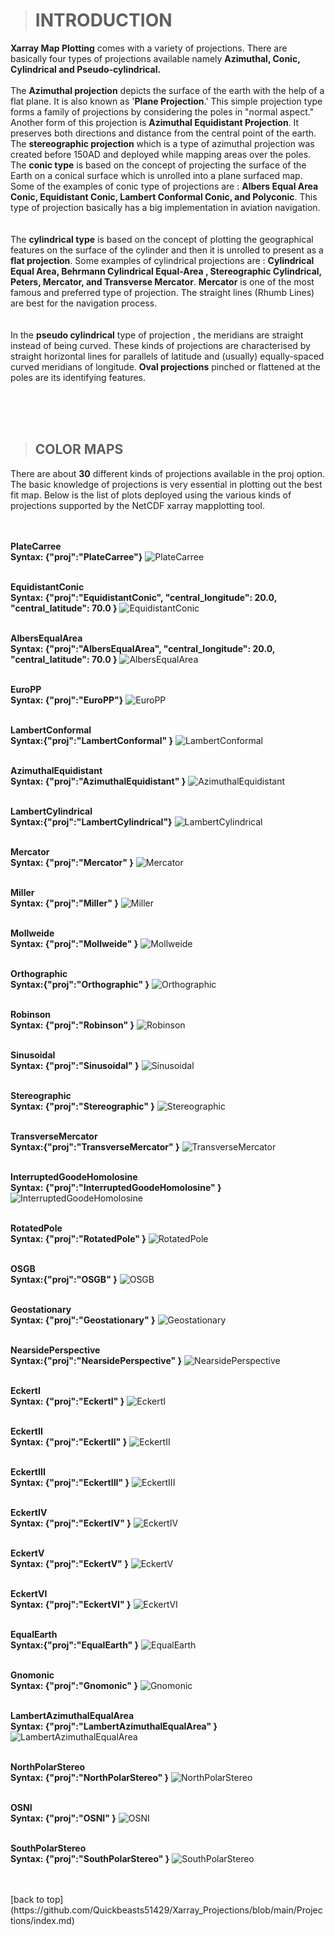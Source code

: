 > # INTRODUCTION

**Xarray Map Plotting** comes with a variety of projections. There are basically four types of projections available namely **Azimuthal, Conic, Cylindrical and Pseudo-cylindrical.**<br><br>
The **Azimuthal projection** depicts the surface of the earth with the help of a flat plane. It is also known as '**Plane Projection**.' This simple projection type forms a family of projections by considering the poles in "normal aspect." Another form of this projection is **Azimuthal Equidistant Projection**. It preserves both directions and distance from the central point of the earth. The **stereographic projection** which is a type of azimuthal projection was created before 150AD and deployed while mapping areas over the poles.
The **conic type** is based on the concept of projecting the surface of the Earth on a conical surface which is unrolled into a plane  surfaced map. Some of the examples of conic type of projections are : **Albers Equal Area Conic, Equidistant Conic, Lambert Conformal Conic, and Polyconic**. This type of projection basically has a big implementation in aviation navigation.<br><br><br> The **cylindrical type** is based on the concept of plotting the geographical features on the surface of the cylinder and then it is unrolled to present as a **flat projection**. Some examples of cylindrical projections are : **Cylindrical Equal Area, Behrmann Cylindrical Equal-Area , Stereographic Cylindrical, Peters, Mercator, and Transverse Mercator**. **Mercator** is one of the most famous and preferred type of projection. The straight lines (Rhumb Lines) are best for the navigation process.<br><br><br>In the **pseudo cylindrical** type of projection , the meridians are straight instead of being curved. These kinds of projections are characterised by straight horizontal lines for parallels of latitude and (usually) equally-spaced curved meridians of longitude. **Oval projections** pinched or flattened at the poles are its identifying features.


<br> <br> <br>
> ## COLOR MAPS
There are about **30** different kinds of projections available in the proj option. The basic knowledge of projections is very essential in plotting out the best fit map. Below is the list of plots deployed using the various kinds of projections supported by the NetCDF xarray mapplotting tool.<br><br>


<br>**PlateCarree** <br>
**Syntax: {"proj":"PlateCarree"}**
![PlateCarree](images/PlateCarree.png)

<br> **EquidistantConic** <br>
**Syntax: {"proj":"EquidistantConic", "central_longitude": 20.0, "central_latitude": 70.0 }**
![EquidistantConic](images/EquidistantConic.png)


<br> **AlbersEqualArea** <br>
**Syntax: {"proj":"AlbersEqualArea", "central_longitude": 20.0, "central_latitude": 70.0 }**
![AlbersEqualArea](images/AlbersEqualArea.png)


<br> **EuroPP** <br>
**Syntax: {"proj":"EuroPP"}**
![EuroPP](images/EuroPP.png)

<br> **LambertConformal** <br>
**Syntax:{"proj":"LambertConformal"  }**
![LambertConformal](images/LambertConformal.png)

<br> **AzimuthalEquidistant** <br>
**Syntax: {"proj":"AzimuthalEquidistant" }**
![AzimuthalEquidistant](images/AzimuthalEquidistant.png)


<br> **LambertCylindrical** <br>
**Syntax:{"proj":"LambertCylindrical"}**
![LambertCylindrical](images/LambertCylindrical.png)

<br> **Mercator** <br>
**Syntax: {"proj":"Mercator" }**
![Mercator](images/Mercator.png)

<br> **Miller** <br>
**Syntax: {"proj":"Miller"  }**
![Miller](images/Miller.png)


<br> **Mollweide** <br>
**Syntax: {"proj":"Mollweide" }**
![Mollweide](images/Mollweide.png)

<br> **Orthographic** <br>
**Syntax:{"proj":"Orthographic"  }**
![Orthographic](images/Orthographic.png)

<br> **Robinson** <br>
**Syntax: {"proj":"Robinson"  }**
![Robinson](images/Robinson.png)

<br> **Sinusoidal** <br>
**Syntax: {"proj":"Sinusoidal"  }**
![Sinusoidal](images/sinusoidal.png)

<br> **Stereographic** <br>
**Syntax: {"proj":"Stereographic"  }**
![Stereographic](images/Stereographic.png)

<br> **TransverseMercator** <br>
**Syntax:{"proj":"TransverseMercator"  }**
![TransverseMercator](images/TransverseMercator.png)



<br> **InterruptedGoodeHomolosine** <br>
**Syntax: {"proj":"InterruptedGoodeHomolosine"  }**
![InterruptedGoodeHomolosine](images/InterruptedGoodeHomolosine.png)

<br> **RotatedPole** <br>
**Syntax: {"proj":"RotatedPole"  }**
![RotatedPole](images/RotatedPole.png)

<br> **OSGB** <br>
**Syntax:{"proj":"OSGB"  }**
![OSGB](images/OSGB.png)



<br> **Geostationary** <br>
**Syntax: {"proj":"Geostationary"  }**
![Geostationary](images/Geostationary.png)

<br> **NearsidePerspective** <br>
**Syntax:{"proj":"NearsidePerspective" }**
![NearsidePerspective](images/NearsidePerspective.png)

<br> **EckertI** <br>
**Syntax: {"proj":"EckertI" }**
![EckertI](images/EckertI.png)

<br> **EckertII** <br>
**Syntax: {"proj":"EckertII" }**
![EckertII](images/EckertII.png)

<br> **EckertIII** <br>
**Syntax: {"proj":"EckertIII" }**
![EckertIII](images/EckertIII.png)

<br> **EckertIV** <br>
**Syntax: {"proj":"EckertIV" }**
![EckertIV](images/EckertIV.png)

<br> **EckertV** <br>
**Syntax: {"proj":"EckertV" }**
![EckertV](images/EckertV.png)

<br> **EckertVI** <br>
**Syntax: {"proj":"EckertVI" }**
![EckertVI](images/EckertVI.png)

<br> **EqualEarth** <br>
**Syntax:{"proj":"EqualEarth" }**
![EqualEarth](images/EqualEarth.png)

<br> **Gnomonic** <br>
**Syntax: {"proj":"Gnomonic" }**
![Gnomonic](images/Gnomonic.png)

<br> **LambertAzimuthalEqualArea** <br>
**Syntax: {"proj":"LambertAzimuthalEqualArea" }**
![LambertAzimuthalEqualArea](images/LambertAzimuthalEqualArea.png)


<br> **NorthPolarStereo** <br>
**Syntax: {"proj":"NorthPolarStereo" }**
![NorthPolarStereo](images/NorthPolarStereo.png)

<br> **OSNI** <br>
**Syntax: {"proj":"OSNI" }**
![OSNI](images/OSNI.png)

<br> **SouthPolarStereo** <br>
**Syntax: {"proj":"SouthPolarStereo" }**
![SouthPolarStereo](images/SouthPolarStereo.png)


<br>
<br>
[back to top](https://github.com/Quickbeasts51429/Xarray_Projections/blob/main/Projections/index.md)

